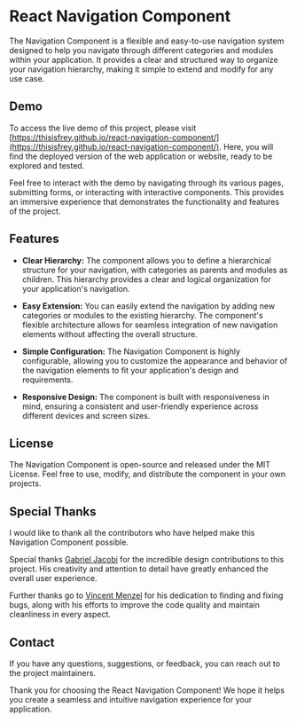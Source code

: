 # React Navigation Component

The Navigation Component is a flexible and easy-to-use navigation system designed to help you navigate through different categories and modules within your application. It provides a clear and structured way to organize your navigation hierarchy, making it simple to extend and modify for any use case.

## Demo
To access the live demo of this project, please visit [https://thisisfrey.github.io/react-navigation-component/](https://thisisfrey.github.io/react-navigation-component/). Here, you will find the deployed version of the web application or website, ready to be explored and tested.

Feel free to interact with the demo by navigating through its various pages, submitting forms, or interacting with interactive components. This provides an immersive experience that demonstrates the functionality and features of the project.

## Features

- **Clear Hierarchy:** The component allows you to define a hierarchical structure for your navigation, with categories as parents and modules as children. This hierarchy provides a clear and logical organization for your application's navigation.

- **Easy Extension:** You can easily extend the navigation by adding new categories or modules to the existing hierarchy. The component's flexible architecture allows for seamless integration of new navigation elements without affecting the overall structure.

- **Simple Configuration:** The Navigation Component is highly configurable, allowing you to customize the appearance and behavior of the navigation elements to fit your application's design and requirements.

- **Responsive Design:** The component is built with responsiveness in mind, ensuring a consistent and user-friendly experience across different devices and screen sizes.


## License

The Navigation Component is open-source and released under the MIT License. Feel free to use, modify, and distribute the component in your own projects.

## Special Thanks

I would like to thank all the contributors who have helped make this Navigation Component possible.

Special thanks [Gabriel Jacobi](https://github.com/gabrieljacobi) for the incredible design contributions to this project. His creativity and attention to detail have greatly enhanced the overall user experience.

Further thanks go to [Vincent Menzel](https://github.com/VincentMenzel) for his dedication to finding and fixing bugs, along with his efforts to improve the code quality and maintain cleanliness in every aspect.

## Contact

If you have any questions, suggestions, or feedback, you can reach out to the project maintainers.

Thank you for choosing the React Navigation Component! We hope it helps you create a seamless and intuitive navigation experience for your application.
